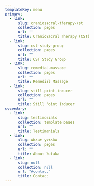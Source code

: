 ```yaml
---
templateKey: menu
primary:
  - link:
      slug: craniosacral-therapy-cst
      collection: pages
      url: ""
      title: CranioSacral Therapy (CST)
  - link:
      slug: cst-study-group
      collection: pages
      url: ""
      title: CST Study Group
  - link:
      slug: remedial-massage
      collection: pages
      url: ""
      title: Remedial Massage
  - link:
      slug: still-point-inducer
      collection: pages
      url: ""
      title: Still Point Inducer
secondary:
  - link:
      slug: testimonials
      collection: template_pages
      url: ""
      title: Testimonials
  - link:
      slug: about-yutaka
      collection: pages
      url: ""
      title: About Yutaka
  - link:
      slug: null
      collection: null
      url: "#contact"
      title: Contact
---
```

